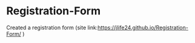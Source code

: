 # Registration-Form
Created a registration form
(site link:https://jlife24.github.io/Registration-Form/ )
